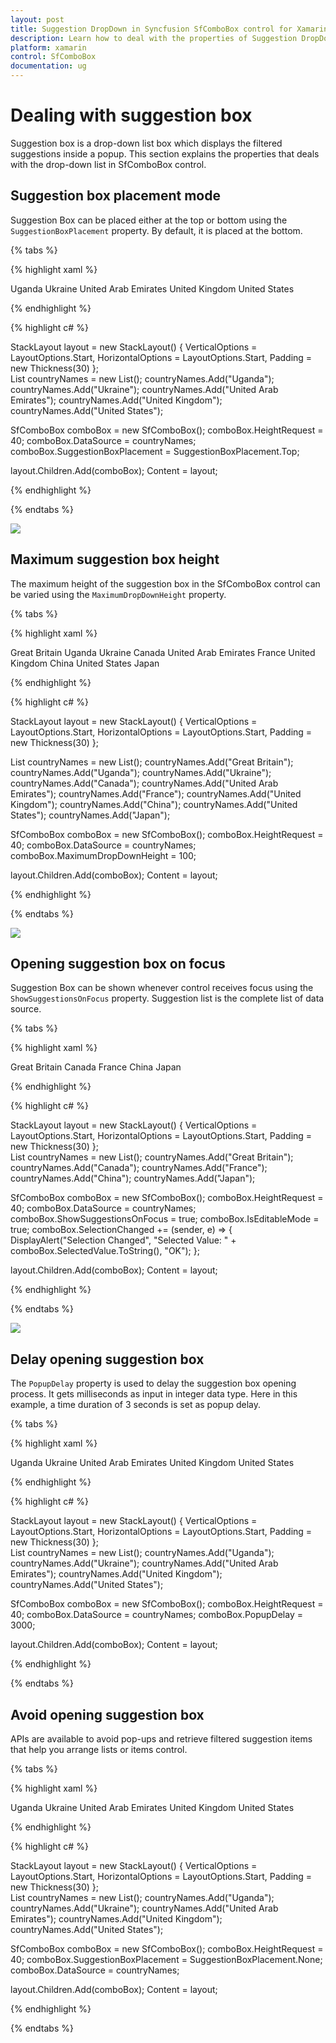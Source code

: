 ```yaml
---
layout: post
title: Suggestion DropDown in Syncfusion SfComboBox control for Xamarin.Forms
description: Learn how to deal with the properties of Suggestion DropDown
platform: xamarin
control: SfComboBox
documentation: ug
---
```


# Dealing with suggestion box

Suggestion box is a drop-down list box which displays the filtered suggestions inside a popup. This section explains the properties that deals with the drop-down list in SfComboBox control.

## Suggestion box placement mode

Suggestion Box can be placed either at the top or bottom using the `SuggestionBoxPlacement` property. By default, it is placed at the bottom.

{% tabs %}

{% highlight xaml %}

<StackLayout VerticalOptions="Center" HorizontalOptions="Center" Padding="30">
    <combobox:SfComboBox HeightRequest="40" SuggestionBoxPlacement="Top" x:Name="comboBox">
        <combobox:SfComboBox.DataSource>
            <ListCollection:List x:TypeArguments="x:String">
                <x:String> Uganda </x:String>
                <x:String> Ukraine </x:String>
                <x:String> United Arab Emirates </x:String>
                <x:String> United Kingdom </x:String>
                <x:String> United States </x:String>
            </ListCollection:List>
        </combobox:SfComboBox.DataSource>
    </combobox:SfComboBox>                   
</StackLayout>

{% endhighlight %}

{% highlight c# %}

StackLayout layout = new StackLayout() 
{ 
	VerticalOptions = LayoutOptions.Start, 
	HorizontalOptions = LayoutOptions.Start, 
	Padding = new Thickness(30) 
};	
List<String> countryNames = new List<String>();
countryNames.Add("Uganda");
countryNames.Add("Ukraine");
countryNames.Add("United Arab Emirates");
countryNames.Add("United Kingdom");
countryNames.Add("United States");

SfComboBox comboBox = new SfComboBox();
comboBox.HeightRequest = 40;
comboBox.DataSource = countryNames;
comboBox.SuggestionBoxPlacement = SuggestionBoxPlacement.Top;

layout.Children.Add(comboBox); 
Content = layout;

{% endhighlight %}

{% endtabs %}

![](images/Dealing-with-Suggestion-Box/suggestion-box-placement-top.png)

## Maximum suggestion box height

The maximum height of the suggestion box in the SfComboBox control can be varied using the `MaximumDropDownHeight` property.

{% tabs %}

{% highlight xaml %}

<StackLayout VerticalOptions="Start" HorizontalOptions="Start" Padding="30">
    <combobox:SfComboBox HeightRequest="40" x:Name="comboBox" MaximumDropDownHeight="100">
        <combobox:SfComboBox.DataSource>
            <ListCollection:List x:TypeArguments="x:String">
                <x:String> Great Britain </x:String>
                <x:String> Uganda </x:String>
                <x:String> Ukraine </x:String>
                <x:String> Canada </x:String>
                <x:String> United Arab Emirates </x:String>
                <x:String> France </x:String>
                <x:String> United Kingdom </x:String>
                <x:String> China </x:String>
                <x:String> United States </x:String>
                <x:String> Japan </x:String>
            </ListCollection:List>
        </combobox:SfComboBox.DataSource>
    </combobox:SfComboBox>                           
</StackLayout> 

{% endhighlight %}

{% highlight c# %}

StackLayout layout = new StackLayout() 
{ 
	VerticalOptions = LayoutOptions.Start, 
	HorizontalOptions = LayoutOptions.Start, 
	Padding = new Thickness(30) 
};

List<String> countryNames = new List<String>();
countryNames.Add("Great Britain");
countryNames.Add("Uganda");
countryNames.Add("Ukraine");
countryNames.Add("Canada");
countryNames.Add("United Arab Emirates");
countryNames.Add("France");
countryNames.Add("United Kingdom");
countryNames.Add("China");
countryNames.Add("United States");
countryNames.Add("Japan");

SfComboBox comboBox = new SfComboBox();
comboBox.HeightRequest = 40;
comboBox.DataSource = countryNames;
comboBox.MaximumDropDownHeight = 100;

layout.Children.Add(comboBox); 
Content = layout;

{% endhighlight %}

{% endtabs %}

![](images/Dealing-with-Suggestion-Box/maximum-dropdown-height.png)

## Opening suggestion box on focus

Suggestion Box can be shown whenever control receives focus using the `ShowSuggestionsOnFocus` property. Suggestion list is the complete list of data source.

{% tabs %}

{% highlight xaml %}

<StackLayout VerticalOptions="Start" HorizontalOptions="Start" Padding="30">
    <combobox:SfComboBox HeightRequest="40" x:Name="comboBox" ShowSuggestionsOnFocus="true">
        <combobox:SfComboBox.DataSource>
            <ListCollection:List x:TypeArguments="x:String">
                <x:String> Great Britain </x:String>
                <x:String> Canada </x:String>
                <x:String> France </x:String>
                <x:String> China </x:String>
                <x:String> Japan </x:String>
            </ListCollection:List>
        </combobox:SfComboBox.DataSource>
    </combobox:SfComboBox>                                       
</StackLayout> 

{% endhighlight %}

{% highlight c# %}

StackLayout layout = new StackLayout() 
{ 
	VerticalOptions = LayoutOptions.Start, 
	HorizontalOptions = LayoutOptions.Start, 
	Padding = new Thickness(30) 
};	
List<String> countryNames = new List<String>();
countryNames.Add("Great Britain");
countryNames.Add("Canada");
countryNames.Add("France");
countryNames.Add("China");
countryNames.Add("Japan");

SfComboBox comboBox = new SfComboBox();
comboBox.HeightRequest = 40;
comboBox.DataSource = countryNames;
comboBox.ShowSuggestionsOnFocus = true;
comboBox.IsEditableMode = true;
comboBox.SelectionChanged += (sender, e) => 
{
	DisplayAlert("Selection Changed", "Selected Value: " + comboBox.SelectedValue.ToString(), "OK"); 
};

layout.Children.Add(comboBox); 
Content = layout;

{% endhighlight %}

{% endtabs %}

![](images/Dealing-with-Suggestion-Box/show-suggestions-on-focus.png)

## Delay opening suggestion box

The `PopupDelay` property is used to delay the suggestion box opening process. It gets milliseconds as input in integer data type.
Here in this example, a time duration of 3 seconds is set as popup delay.

{% tabs %}

{% highlight xaml %}

<StackLayout VerticalOptions="StartAndExpand" HorizontalOptions="StartAndExpand" Padding="30">
    <combobox:SfComboBox HeightRequest="40" x:Name="comboBox" PopupDelay="3000">
        <combobox:SfComboBox.DataSource>
            <ListCollection:List x:TypeArguments="x:String">
                <x:String> Uganda </x:String>
                <x:String> Ukraine </x:String>
                <x:String> United Arab Emirates </x:String>
                <x:String> United Kingdom </x:String>
                <x:String> United States </x:String>
            </ListCollection:List>
        </combobox:SfComboBox.DataSource>
    </combobox:SfComboBox>                                            
</StackLayout> 

{% endhighlight %}

{% highlight c# %}

StackLayout layout = new StackLayout() 
{ 
	VerticalOptions = LayoutOptions.Start, 
	HorizontalOptions = LayoutOptions.Start, 
	Padding = new Thickness(30) 
};	
List<String> countryNames = new List<String>();
countryNames.Add("Uganda");
countryNames.Add("Ukraine");
countryNames.Add("United Arab Emirates");
countryNames.Add("United Kingdom");
countryNames.Add("United States");

SfComboBox comboBox = new SfComboBox();
comboBox.HeightRequest = 40;
comboBox.DataSource = countryNames;
comboBox.PopupDelay = 3000;

layout.Children.Add(comboBox); 
Content = layout;

{% endhighlight %}

{% endtabs %}

## Avoid opening suggestion box

APIs are available to avoid pop-ups and retrieve filtered suggestion items that help you arrange lists or items control. 

{% tabs %}

{% highlight xaml %}

<StackLayout VerticalOptions="StartAndExpand" HorizontalOptions="StartAndExpand" Padding="30">
    <combobox:SfComboBox HeightRequest="40" x:Name="comboBox" SuggestionBoxPlacement="None">
        <combobox:SfComboBox.DataSource>
            <ListCollection:List x:TypeArguments="x:String">
                <x:String> Uganda </x:String>
                <x:String> Ukraine </x:String>
                <x:String> United Arab Emirates </x:String>
                <x:String> United Kingdom </x:String>
                <x:String> United States </x:String>
            </ListCollection:List>
        </combobox:SfComboBox.DataSource>
    </combobox:SfComboBox>                             
</StackLayout> 

{% endhighlight %}

{% highlight c# %}

StackLayout layout = new StackLayout() 
{ 
	VerticalOptions = LayoutOptions.Start, 
	HorizontalOptions = LayoutOptions.Start, 
	Padding = new Thickness(30) 
};	
List<String> countryNames = new List<String>();
countryNames.Add("Uganda");
countryNames.Add("Ukraine");
countryNames.Add("United Arab Emirates");
countryNames.Add("United Kingdom");
countryNames.Add("United States");

SfComboBox comboBox = new SfComboBox();
comboBox.HeightRequest = 40;
comboBox.SuggestionBoxPlacement = SuggestionBoxPlacement.None;
comboBox.DataSource = countryNames;

layout.Children.Add(comboBox); 
Content = layout;

{% endhighlight %}

{% endtabs %}
